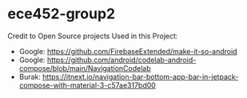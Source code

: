 # ece452-group2

Credit to Open Source projects Used in this Project:
- Google: https://github.com/FirebaseExtended/make-it-so-android
- Google: https://github.com/android/codelab-android-compose/blob/main/NavigationCodelab
- Burak: https://itnext.io/navigation-bar-bottom-app-bar-in-jetpack-compose-with-material-3-c57ae317bd00